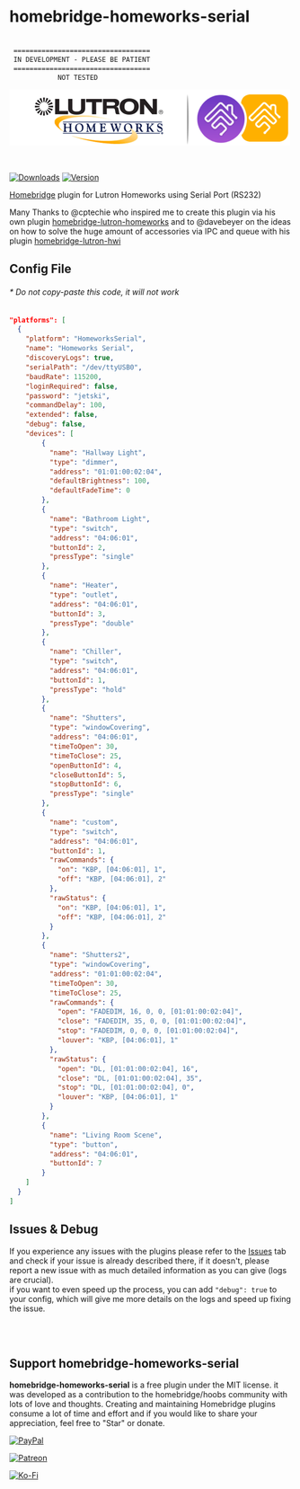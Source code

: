 # homebridge-homeworks-serial

~~~~~~~~~~~~~~~~~~~~~~~~~~~~~~~~~~~ text

 ==================================
 IN DEVELOPMENT - PLEASE BE PATIENT
 ==================================
            NOT TESTED
~~~~~~~~~~~~~~~~~~~~~~~~~~~~~~~~~~~

<img src="branding/lutron_hw_homebridge.png" width="500px">

&nbsp;

[![Downloads](https://img.shields.io/npm/dt/homebridge-homeworks-serial.svg?color=critical)](https://www.npmjs.com/package/homebridge-homeworks-serial)
[![Version](https://img.shields.io/npm/v/homebridge-homeworks-serial)](https://www.npmjs.com/package/homebridge-homeworks-serial)

[Homebridge](https://github.com/nfarina/homebridge) plugin for Lutron Homeworks using Serial Port (RS232)

Many Thanks to @cptechie who inspired me to create this plugin via his own plugin [homebridge-lutron-homeworks](https://github.com/cptechie/homebridge-lutron-homeworks) and to @davebeyer on the ideas on how to solve the huge amount of accessories via IPC and queue with his plugin [homebridge-lutron-hwi](https://github.com/davebeyer/homebridge-lutron-hwi)

## Config File

###### \* Do not copy-paste this code, it will not work

~~~~~~~~~~~~~~~~~~~~~~~~~~~~~~~~~~~~~ json
"platforms": [
  {
    "platform": "HomeworksSerial",
    "name": "Homeworks Serial",
    "discoveryLogs": true,
    "serialPath": "/dev/ttyUSB0",
    "baudRate": 115200,
    "loginRequired": false,
    "password": "jetski",
    "commandDelay": 100,
    "extended": false,
    "debug": false,
    "devices": [
        {
          "name": "Hallway Light",
          "type": "dimmer",
          "address": "01:01:00:02:04",
          "defaultBrightness": 100,
          "defaultFadeTime": 0
        },
        {
          "name": "Bathroom Light",
          "type": "switch",
          "address": "04:06:01",
          "buttonId": 2,
          "pressType": "single"
        },
        {
          "name": "Heater",
          "type": "outlet",
          "address": "04:06:01",
          "buttonId": 3,
          "pressType": "double"
        },
        {
          "name": "Chiller",
          "type": "switch",
          "address": "04:06:01",
          "buttonId": 1,
          "pressType": "hold"
        },
        {
          "name": "Shutters",
          "type": "windowCovering",
          "address": "04:06:01",
          "timeToOpen": 30,
          "timeToClose": 25,
          "openButtonId": 4,
          "closeButtonId": 5,
          "stopButtonId": 6,
          "pressType": "single"
        },
        {
          "name": "custom",
          "type": "switch",
          "address": "04:06:01",
          "buttonId": 1,
          "rawCommands": {
            "on": "KBP, [04:06:01], 1",
            "off": "KBP, [04:06:01], 2"
          },
          "rawStatus": {
            "on": "KBP, [04:06:01], 1",
            "off": "KBP, [04:06:01], 2"
          }
        },
        {
          "name": "Shutters2",
          "type": "windowCovering",
          "address": "01:01:00:02:04",
          "timeToOpen": 30,
          "timeToClose": 25,
          "rawCommands": {
            "open": "FADEDIM, 16, 0, 0, [01:01:00:02:04]",
            "close": "FADEDIM, 35, 0, 0, [01:01:00:02:04]",
            "stop": "FADEDIM, 0, 0, 0, [01:01:00:02:04]",
            "louver": "KBP, [04:06:01], 1"
          },
          "rawStatus": {
            "open": "DL, [01:01:00:02:04], 16",
            "close": "DL, [01:01:00:02:04], 35",
            "stop": "DL, [01:01:00:02:04], 0",
            "louver": "KBP, [04:06:01], 1"
          }
        },
        {
          "name": "Living Room Scene",
          "type": "button",
          "address": "04:06:01",
          "buttonId": 7
        }
    ]
  }
]
~~~~~~~~~~~~~~~~~~~~~~~~~~~~~~~~~~~~~

## Issues & Debug

If you experience any issues with the plugins please refer to the [Issues](https://github.com/nitaybz/homebridge-homeworks-serial/issues) tab and check if your issue is already described there, if it doesn't, please report a new issue with as much detailed information as you can give (logs are crucial).\
if you want to even speed up the process, you can add `"debug": true` to your config, which will give me more details on the logs and speed up fixing the issue.

\
&nbsp;

## Support homebridge-homeworks-serial

**homebridge-homeworks-serial** is a free plugin under the MIT license. it was developed as a contribution to the homebridge/hoobs community with lots of love and thoughts.
Creating and maintaining Homebridge plugins consume a lot of time and effort and if you would like to share your appreciation, feel free to "Star" or donate.

[![PayPal](https://img.shields.io/badge/PayPal-Donate-blue.svg?logo=paypal)](https://www.paypal.me/nitaybz)

[![Patreon](https://img.shields.io/badge/PATREON-Become%20a%20patron-red.svg?logo=patreon)](https://www.patreon.com/nitaybz)

[![Ko-Fi](https://img.shields.io/badge/Ko--Fi-Buy%20me%20a%20coffee-29abe0.svg?logo=ko-fi)](https://ko-fi.com/nitaybz)
